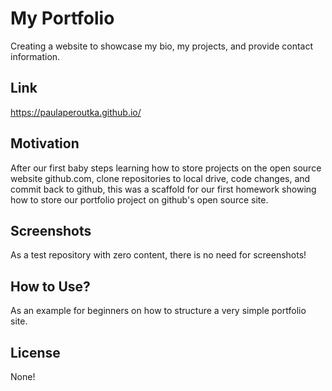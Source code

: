 # My Portfolio
Creating a website to showcase my bio, my projects, and provide contact information. 

## Link
https://paulaperoutka.github.io/

## Motivation
After our first baby steps learning how to store projects on the open source website github.com, clone repositories to local drive, code changes, and commit back to github, this was a scaffold for our first homework showing how to store our portfolio project on github's open source site.  

## Screenshots
As a test repository with zero content, there is no need for screenshots!

## How to Use?
As an example for beginners on how to structure a very simple portfolio site.

## License
None!







